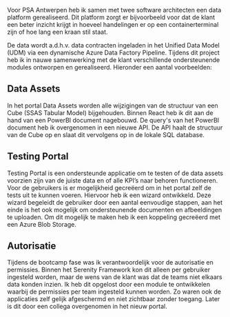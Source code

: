 Voor PSA Antwerpen heb ik samen met twee software architecten een data platform gerealiseerd. Dit platform zorgt er bijvoorbeeld voor dat de klant een beter inzicht krijgt in hoeveel handelingen er op een containerterminal zijn of hoe lang een kraan stil staat. 

De data wordt a.d.h.v. data contracten ingeladen in het Unified Data Model (UDM) via een dynamische Azure Data Factory Pipeline. Tijdens dit project heb ik in nauwe samenwerking met de klant verschillende ondersteunende modules ontworpen en gerealiseerd. Hieronder een aantal voorbeelden:

## Data Assets
In het portal Data Assets worden alle wijzigingen van de structuur van een Cube (SSAS Tabular Model) bijgehouden. Binnen React heb ik dit aan de hand van een PowerBI document nagebouwd. De query's van het PowerBI document heb ik overgenomen in een nieuwe API. De API haalt de structuur van de Cube op en slaat dit vervolgens op in de lokale SQL database.

## Testing Portal
Testing Portal is een ondersteunde applicatie om te testen of de data assets voorzien zijn van de juiste data en of alle KPI’s naar behoren functioneren. Voor de gebruikers is er mogelijkheid gecreëerd om in het portal zelf de tests uit te kunnen voeren. Hiervoor heb ik een wizard ontwikkeld. Deze wizard begeleidt de gebruiker door een aantal eenvoudige stappen, aan het einde is het ook mogelijk om ondersteunende documenten en afbeeldingen te uploaden. Om dit mogelijk te maken heb ik een koppeling gecreëerd met een Azure Blob Storage.

## Autorisatie
Tijdens de bootcamp fase was ik verantwoordelijk voor de autorisatie en permissies. Binnen het Serenity Framework kon dit alleen per gebruiker ingesteld worden, maar de wens van de klant was dat de teams niet elkaars data konden inzien. Ik heb dit opgelost door een module te ontwikkelen waarbij de permissies per team ingesteld kunnen worden. Zo waren ook de applicaties zelf gelijk afgeschermd en niet zichtbaar zonder toegang. Later is dit door een collega overgenomen in het nieuw portal.